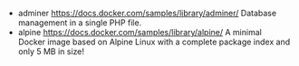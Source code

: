 
-  adminer   https://docs.docker.com/samples/library/adminer/    Database management in a single PHP file.
-   alpine  https://docs.docker.com/samples/library/alpine/   A minimal Docker image based on Alpine Linux with a complete package index and only 5 MB in size!
